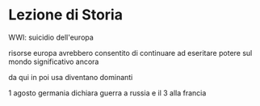 # Lezione di Storia

WWI: suicidio dell'europa

risorse europa avrebbero consentito di continuare ad eseritare potere sul mondo significativo ancora

da qui in poi usa diventano dominanti

1 agosto germania dichiara guerra a russia e il 3 alla francia


<!--stackedit_data:
eyJoaXN0b3J5IjpbLTE1NTc1MjAzNTldfQ==
-->